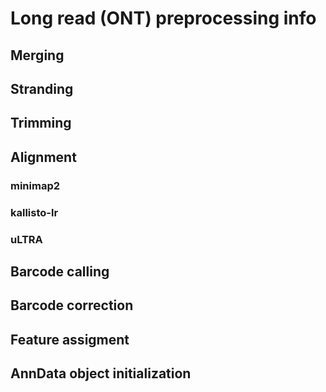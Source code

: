 # Long read (ONT) preprocessing info

## Merging

## Stranding

## Trimming

## Alignment

### minimap2

### kallisto-lr

### uLTRA

## Barcode calling

## Barcode correction

## Feature assigment

## AnnData object initialization